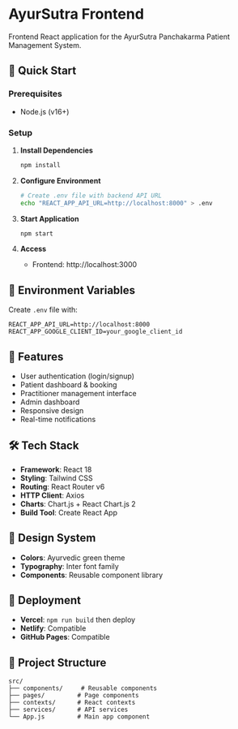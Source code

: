 # AyurSutra Frontend

Frontend React application for the AyurSutra Panchakarma Patient Management System.

## 🚀 Quick Start

### Prerequisites
- Node.js (v16+)

### Setup
1. **Install Dependencies**
   ```bash
   npm install
   ```

2. **Configure Environment**
   ```bash
   # Create .env file with backend API URL
   echo "REACT_APP_API_URL=http://localhost:8000" > .env
   ```

3. **Start Application**
   ```bash
   npm start
   ```

4. **Access**
   - Frontend: http://localhost:3000

## 🔧 Environment Variables

Create `.env` file with:
```env
REACT_APP_API_URL=http://localhost:8000
REACT_APP_GOOGLE_CLIENT_ID=your_google_client_id
```

## 📱 Features
- User authentication (login/signup)
- Patient dashboard & booking
- Practitioner management interface
- Admin dashboard
- Responsive design
- Real-time notifications

## 🛠 Tech Stack
- **Framework**: React 18
- **Styling**: Tailwind CSS
- **Routing**: React Router v6
- **HTTP Client**: Axios
- **Charts**: Chart.js + React Chart.js 2
- **Build Tool**: Create React App

## 🎨 Design System
- **Colors**: Ayurvedic green theme
- **Typography**: Inter font family
- **Components**: Reusable component library

## 🚀 Deployment
- **Vercel**: `npm run build` then deploy
- **Netlify**: Compatible
- **GitHub Pages**: Compatible

## 📁 Project Structure
```
src/
├── components/     # Reusable components
├── pages/         # Page components
├── contexts/      # React contexts
├── services/      # API services
└── App.js         # Main app component
```